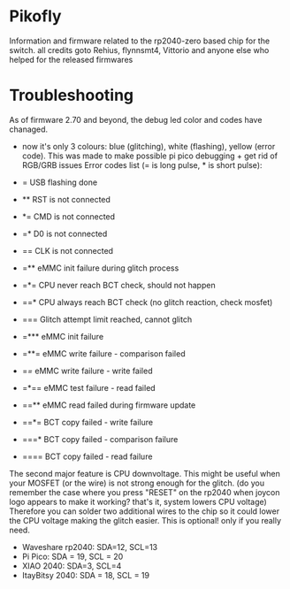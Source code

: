 # Pikofly
Information and firmware related to the rp2040-zero based chip for the switch.
all credits goto Rehius, flynnsmt4, Vittorio and anyone else who helped for the released firmwares


# Troubleshooting
As of firmware 2.70 and beyond, the debug led color and codes have chanaged.

- now it's only 3 colours: blue (glitching), white (flashing), yellow (error code). This was made to make possible pi pico debugging + get rid of RGB/GRB issues
Error codes list (= is long pulse, * is short pulse):

- = USB flashing done

- ** RST is not connected
- *= CMD is not connected
- =* D0 is not connected
- == CLK is not connected
 
- =** eMMC init failure during glitch process
- =*= CPU never reach BCT check, should not happen
- ==* CPU always reach BCT check (no glitch reaction, check mosfet)
- === Glitch attempt limit reached, cannot glitch

- =*** eMMC init failure
- =**= eMMC write failure - comparison failed
- =*=* eMMC write failure - write failed
- =*== eMMC test failure - read failed
- ==** eMMC read failed during firmware update
- ==*= BCT copy failed - write failure
- ===* BCT copy failed - comparison failure
- ==== BCT copy failed - read failure

The second major feature is CPU downvoltage. This might be useful when your MOSFET (or the wire) is not strong enough for the glitch. (do you remember the case where you press "RESET" on the rp2040 when joycon logo appears to make it working? that's it, system lowers CPU voltage)
Therefore you can solder two additional wires to the chip so it could lower the CPU voltage making the glitch easier. This is optional! only if you really need.

- Waveshare rp2040: SDA=12, SCL=13
- Pi Pico: SDA = 19, SCL = 20
- XIAO 2040: SDA=3, SCL=4
- ItayBitsy 2040: SDA = 18, SCL = 19
